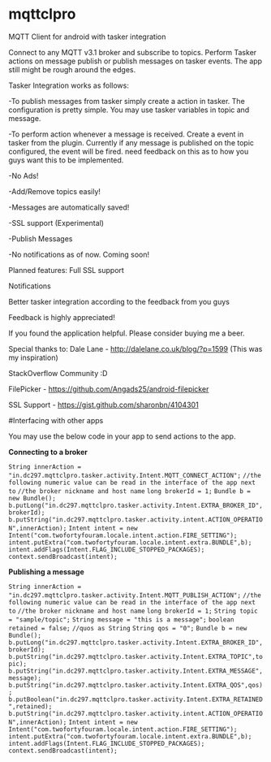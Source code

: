 # mqttclpro
MQTT Client for android with tasker integration

Connect to any MQTT v3.1 broker and subscribe to topics. Perform Tasker actions on message publish or publish messages on tasker events. The app still might be rough around the edges.

Tasker Integration works as follows:

-To publish messages from tasker simply create a action in tasker. The configuration is pretty simple. You may use tasker variables in topic and message.

-To perform action whenever a message is received. Create a event in tasker from the plugin. Currently if any message is published on the topic configured, the event will be fired. need feedback on this as to how you guys want this to be implemented.

-No Ads!

-Add/Remove topics easily!

-Messages are automatically saved!

-SSL support (Experimental)

-Publish Messages

-No notifications as of now. Coming soon!

Planned features: Full SSL support

Notifications

Better tasker integration according to the feedback from you guys

Feedback is highly appreciated!

If you found the application helpful. Please consider buying me a beer.

Special thanks to: Dale Lane - http://dalelane.co.uk/blog/?p=1599 (This was my inspiration)

StackOverflow Community :D

FilePicker - https://github.com/Angads25/android-filepicker

SSL Support - https://gist.github.com/sharonbn/4104301

#Interfacing with other apps

You may use the below code in your app to send actions to the app.

**Connecting to a broker**

`String innerAction = "in.dc297.mqttclpro.tasker.activity.Intent.MQTT_CONNECT_ACTION";`
`//the following numeric value can be read in the interface of the app next to`
`//the broker nickname and host name`
`long brokerId = 1;`
`Bundle b = new Bundle();`
`b.putLong("in.dc297.mqttclpro.tasker.activity.Intent.EXTRA_BROKER_ID",brokerId);`
`b.putString("in.dc297.mqttclpro.tasker.activity.intent.ACTION_OPERATION",innerAction);`
`Intent intent = new Intent("com.twofortyfouram.locale.intent.action.FIRE_SETTING");`
`intent.putExtra("com.twofortyfouram.locale.intent.extra.BUNDLE",b);`
`intent.addFlags(Intent.FLAG_INCLUDE_STOPPED_PACKAGES);`
`context.sendBroadcast(intent);`

**Publishing a message**

`String innerAction = "in.dc297.mqttclpro.tasker.activity.Intent.MQTT_PUBLISH_ACTION";`
`//the following numeric value can be read in the interface of the app next to`
`//the broker nickname and host name`
`long brokerId = 1;`
`String topic = "sample/topic";`
`String message = "this is a message";`
`boolean retained = false;`
`//quos as String`
`String qos = "0";`
`Bundle b = new Bundle();`
`b.putLong("in.dc297.mqttclpro.tasker.activity.Intent.EXTRA_BROKER_ID",brokerId);`
`b.putString("in.dc297.mqttclpro.tasker.activity.Intent.EXTRA_TOPIC",topic);`
`b.putString("in.dc297.mqttclpro.tasker.activity.Intent.EXTRA_MESSAGE",message);`
`b.putString("in.dc297.mqttclpro.tasker.activity.Intent.EXTRA_QOS",qos);`
`b.putBoolean("in.dc297.mqttclpro.tasker.activity.Intent.EXTRA_RETAINED",retained);`
`b.putString("in.dc297.mqttclpro.tasker.activity.intent.ACTION_OPERATION",innerAction);`
`Intent intent = new Intent("com.twofortyfouram.locale.intent.action.FIRE_SETTING");`
`intent.putExtra("com.twofortyfouram.locale.intent.extra.BUNDLE",b);`
`intent.addFlags(Intent.FLAG_INCLUDE_STOPPED_PACKAGES);`
`context.sendBroadcast(intent);`
